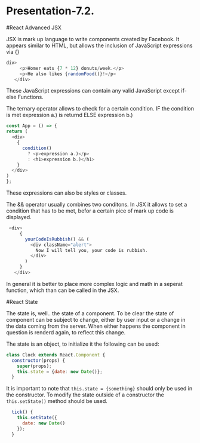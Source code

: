 # Presentation-7.2.
#React Advanced JSX

JSX is mark up language to write components created by Facebook. 
It appears similar to HTML, but allows the inclusion of JavaScript expressions via {}

```javascript 
div>
     <p>Homer eats {7 * 12} donuts/week.</p>
     <p>He also likes {randomFood()}!</p>
   </div>
   ```
 These JavaScript expressions can contain any valid JavaScript except if-else Functions.
 
 The ternary operator allows to check for a certain condition.
 IF the condition is met expression a.) is returnd ELSE expression b.)
 
 ```javascript
 const App = () => {
 return (
   <div>
     {
       condition()
         ? <p>expression a.)</p>
         : <h1>expression b.)</h1>
     }
   </div>
 )
};
```
These expressions can also be styles or classes.


The && operator usually combines two conditons. 
In JSX it allows to set a condition that has to be met, befor a certain pice of mark up code is displayed.

```javascript
 <div>
     {
       yourCodeIsRubbish() && (
         <div className="alert">
           Now I will tell you, your code is rubbish.
         </div>
       )
     }
   </div>
```
In general it is better to place more complex logic and math in a seperat function, which than can be called in the JSX.


#React State

The state is, well.. the state of a component.
To be clear the state of component can be subject to change,
either by user input or a change in the data coming from the server.
When either happens the component in question is renderd again, to reflect this change.

The state is an object, to initialize it the following can be used: 

```javascript
class Clock extends React.Component {
  constructor(props) {
    super(props);
    this.state = {date: new Date()};
  }

```
It is important to note that `this.state = {something}` should only be used in the constructor.
To modify the state outside of a constructor the `this.setState()` method should be used.

```javascript   
  tick() {
    this.setState({
      date: new Date()
    });
  }
```

